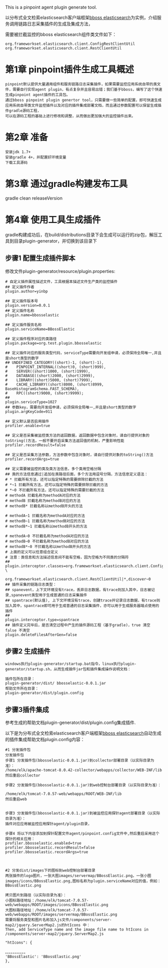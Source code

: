 This is a pinpoint agent plugin generate tool.

以分布式全文检索elasticsearch客户端框架[bboss elasticsearch](https://www.oschina.net/p/bboss-elastic)为实例，介绍服务调用链路日志采集插件的生成及集成方法，

需要被拦截监控的bboss elasticsearch组件类文件如下：
````
org.frameworkset.elasticsearch.client.ConfigRestClientUtil
org.frameworkset.elasticsearch.client.RestClientUtil
````
# 第1章	pinpoint插件生成工具概述
````
pinpoint默认提供大量通用组件和服务链路日志采集插件，如果需要监控应用系统自带的类文件，需要自行实现agent plugin，有点复杂并且容易出错；我们基于bboss，编写了这个快速生成pinpoint agent插件的工具包。
通过bboss pinpoint plugin genertor tool，只需要做一些简单的配置，即可快速生成应用系统自带类文件监控插件以及对应的插件集成部署文档，而且通过参数配置可以保留生成插件gradle源码工程，
可以在源码工程的基础上进行修改和调整，从而做出更加强大的监控插件出来。

````

# 第2章 准备
````
安装jdk 1.7+
安装gradle 4+，并配置好环境变量
下载工具源码
````
# 第3章 通过gradle构建发布工具

gradle clean releaseVersion

# 第4章 使用工具生成插件
gradle构建成功后，在build/distributions目录下会生成可以运行的zip包，解压工具到目录plugin-generator，并切换到该目录下

## 步骤1 配置生成插件脚本
修改文件plugin-generator/resource/plugin.properties:
````
# 自定义插件属性描述文件，工具根据本描述文件生产类的监控插件
## 定义插件作者
plugin.author=yinbp

## 定义插件版本号
plugin.version=0.0.1
## 定义插件名称
plugin.name=bbosselastic

## 定义插件服务名称
plugin.serviceName=BBossElastic

## 定义插件程序对应的类路径
plugin.package=org.test.plugin.bbosselastic

## 定义插件对应的服务类型代码，serviceType需要向开发组申请，必须保持全局唯一,并且是short类型的数字
## UNDEFINED_CATEGORY((short)-1, (short)-1),
#    PINPOINT_INTERNAL((short)0, (short)999),
#    SERVER((short)1000, (short)1999),
#    DATABASE((short)2000, (short)2999),
#    LIBRARY((short)5000, (short)7999),
#    CACHE_LIBRARY((short)8000, (short)8999, BaseHistogramSchema.FAST_SCHEMA),
#    RPC((short)9000, (short)9999);
##
plugin.serviceType=1027
## 参数key，需要向开发组申请，必须保持全局唯一,并且是short类型的数字
plugin.argKeyCode=911

## 定义默认是否启用插件
profiler.enable=true

## 定义是否采集被监控类方法的返回数据，返回数据中包含对象时，请自行提供对象的toString()方法，一般不要开启采集方法返回值的机制，严重影响性能
profiler.recordResult=false

## 定义是否采集方法参数，方法参数中包含对象时，请自行提供对象的toString()方法
profiler.recordArgs=true

## 定义需要被监控的类及类方法信息，多个类用空格分隔
## 类的方法信息通过|追加在类路径后面，多个方法用逗号分隔，方法信息定义语法：
# * 拦截所有方法，还可以指定特殊的需要排除拦截的方法
# *~1 拦截所有方法，还可以指定特殊的需要排除拦截的方法
# *~0 不拦截所有方法，还可以指定特殊的需要拦截的方法
# methodA 拦截名称为methodA对应的方法
# methodB 拦截名称为methodB对应的方法
# methodB* 拦截名称以methodB开头的方法

# methodA~1 拦截名称为methodA对应的方法
# methodB~1 拦截名称为methodB对应的方法
# methodB*~1 拦截名称以methodB开头的方法

# methodA~0 不拦截名称为methodA对应的方法
# methodB~0 不拦截名称为methodB对应的方法
# methodB*~0 不拦截名称以methodB开头的方法
# 上面的定义可以任意组合定义
# 注意：类信息和方法描述信息间不能有空格，因为空格为不同类的分隔符
##
plugin.interceptor.classes=org.frameworkset.elasticsearch.client.ConfigRestClientUtil|*,discover~0 \                           
                           org.frameworkset.elasticsearch.client.RestClientUtil|*,discover~0
## 插件采集的链路日志类型：
## spanevent，上下文环境没有trace，丢弃日志数据，有trace则加入其中，日志被记录,spanevent类型用于生成普通的日志采集插件
## spantrace(默认值), 上下文环境没有trace，创建trace并记录日志数据，有trace则加入其中，spantrace即可用于生成普通的日志采集插件，亦可以用于生成服务器端点使用的插件
##
plugin.interceptor.type=spantrace
## 插件定义完毕后，是否清空过程中产生的插件源码工程（基于gradle)，true 清空 false 不清空
plugin.deleteFilesAfterGen=false

````

## 步骤2 生成插件
````
windows执行plugin-generator/startup.bat指令，linux执行plugin-generator/startup.sh，从而生成插件jar包和插件集成操作说明文档：

插件包所在目录：
plugin-generator/dist/ bbosselastic-0.0.1.jar
帮助文件所在目录：
plugin-generator/dist/plugin.config
````
## 步骤3插件集成
参考生成的帮助文档plugin-generator/dist/plugin.config集成插件.

以下是为分布式全文检索elasticsearch客户端框架[bboss elasticsearch](https://www.oschina.net/p/bboss-elastic)自动生成的插件集成帮助文档plugin.config内容：
````
#1 分发插件包
分发插件包
步骤1 分发插件包(bbosselastic-0.0.1.jar)到collector部署目录（以实际目录为准）：
/home/elk/apache-tomcat-8.0.42-collector/webapps/collector/WEB-INF/lib
然后重启collector

步骤2 分发插件包(bbosselastic-0.0.1.jar)到web控制台部署目录（以实际目录为准）：

/home/elk/tomcat-7.0.57-web/webapps/ROOT/WEB-INF/lib
然后重启web


步骤3 分发插件包(bbosselastic-0.0.1.jar)到被监控应用探针agent部署目录（以实际目录为准）：
插件对应应用被监控应用探针agent/plugin目录，

步骤4 将以下内容添加到探针配置文件agent/pinpoint.config文件中,然后重启采用这个探针的相关应用：
profiler.bbosselastic.enabled=true
profiler.bbosselastic.recordResult=false
profiler.bbosselastic.recordArgs=true



#2 分发dist/images下的图标到web控制台部署目录
两张插件的logo图片，一张大图images/servermap/BBossElastic.png，一张小图images/icons/BBossElastic.png,图标名称为plugin.serviceName对应的值，例如：
BBossElastic.png

拷贝图片到路径（以实际目录为准）：
小图标路径地址：/home/elk/tomcat-7.0.57-web/webapps/ROOT/images/icons/BBossElastic.png
大图标路径地址：/home/elk/tomcat-7.0.57-web/webapps/ROOT/images/servermap/BBossElastic.png
需要将服务类型和图片名称加入js文件/components/server-map2/jquery.ServerMap2.js的htIcons 中：
Then, add ServiceType name and the image file name to htIcons in
/components/server-map2/jquery.ServerMap2.js

"htIcons": {

。。。。。。。。。。。
'BBossElastic': 'BBossElastic.png'
},

````

 

